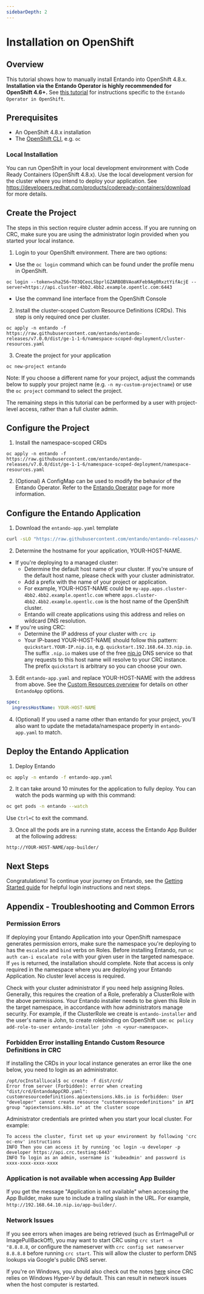 ```yaml
---
sidebarDepth: 2
---
```


# Installation on OpenShift

## Overview
This tutorial shows how to manually install Entando into OpenShift 4.8.x. __Installation via the  Entando Operator is highly recommended for OpenShift 4.6+.__ See [this tutorial](./openshift-install-by-operator-hub.md) for instructions specific to the `Entando Operator in OpenShift`.

## Prerequisites
- An OpenShift 4.8.x installation
- The [OpenShift CLI](https://docs.openshift.com/container-platform/4.8/cli_reference/openshift_cli/getting-started-cli.html), e.g. `oc`

### Local Installation
You can run OpenShift in your local development environment with Code Ready Containers (OpenShift 4.8.x). Use the local development version for the cluster where you intend to deploy your application. See <https://developers.redhat.com/products/codeready-containers/download> for more details.

## Create the Project
The steps in this section require cluster admin access. If you are running on CRC, make sure you are using the administrator login provided when you started your local instance.

1. Login to your OpenShift environment. There are two options:
- Use the `oc login` command which can be found under the profile menu in OpenShift. 
```shell
oc login --token=sha256~TO3QCeoLSbprlGZARBOBVAoaKFeb9Ag0RxztYifAcjE --server=https://api.cluster-4bb2.4bb2.example.opentlc.com:6443
``` 
- Use the command line interface from the OpenShift Console 

2. Install the cluster-scoped Custom Resource Definitions (CRDs). This step is only required once per cluster.
```shell
oc apply -n entando -f https://raw.githubusercontent.com/entando/entando-releases/v7.0.0/dist/ge-1-1-6/namespace-scoped-deployment/cluster-resources.yaml
```

3. Create the project for your application
```
oc new-project entando
```
Note: If you choose a different name for your project, adjust the commands below to supply your project name (e.g. `-n my-custom-projectname`) or use the `oc project` command to select the project.

The remaining steps in this tutorial can be performed by a user with project-level access, rather than a full cluster admin.

## Configure the Project
1. Install the namespace-scoped CRDs
```
oc apply -n entando -f https://raw.githubusercontent.com/entando/entando-releases/v7.0.0/dist/ge-1-1-6/namespace-scoped-deployment/namespace-resources.yaml
```

2. (Optional) A ConfigMap can be used to modify the behavior of the Entando Operator. Refer to the [Entando Operator](../../tutorials/devops/entando-operator.md) page for more information.

## Configure the Entando Application
1. Download the `entando-app.yaml` template
```sh
curl -sLO "https://raw.githubusercontent.com/entando/entando-releases/v7.0.0/dist/ge-1-1-6/samples/entando-app.yaml"
```

2. Determine the hostname for your application, YOUR-HOST-NAME.
  - If you're deploying to a managed cluster:
    - Determine the default host name of your cluster. If you're unsure of the default host name, please check with your cluster administrator.
    - Add a prefix with the name of your project or application.  
    - For example, YOUR-HOST-NAME could be `my-app.apps.cluster-4bb2.4bb2.example.opentlc.com` where `apps.cluster-4bb2.4bb2.example.opentlc.com` is the host name of the OpenShift cluster.
    - Entando will create applications using this address and relies on wildcard DNS resolution.
  - If you're using CRC:
    - Determine the IP address of your cluster with `crc ip`
    - Your IP-based YOUR-HOST-NAME should follow this pattern: `quickstart.YOUR-IP.nip.io`, e.g. `quickstart.192.168.64.33.nip.io`. The suffix `.nip.io` makes use of the free [nip.io](https://nip.io/) DNS service so that any requests to this host name will resolve to your CRC instance. The prefix `quickstart` is arbitrary so you can choose your own.
    
3. Edit `entando-app.yaml` and replace YOUR-HOST-NAME with the address from above. See the [Custom Resources overview](../../docs/consume/custom-resources.md#entandoapp) for details on other `EntandoApp` options.
```yaml
spec:
  ingressHostName: YOUR-HOST-NAME
```

4. (Optional) If you used a name other than entando for your project, you'll also want to update the metadata/namespace property in `entando-app.yaml` to match.

## Deploy the Entando Application
1. Deploy Entando
```sh
oc apply -n entando -f entando-app.yaml
```
2. It can take around 10 minutes for the application to fully deploy. You can watch the pods warming up with this command:
```sh
oc get pods -n entando --watch
```
Use `Ctrl+C` to exit the command.

3. Once all the pods are in a running state, access the Entando App Builder at the following address:
```
http://YOUR-HOST-NAME/app-builder/
```

## Next Steps
Congratulations! To continue your journey on Entando, see the [Getting Started guide](../../docs/getting-started/#log-in-to-entando) for helpful login instructions and next steps.

## Appendix - Troubleshooting and Common Errors

### Permission Errors

If deploying your Entando Application into your OpenShift namespace generates permission errors, make sure the namespace you're deploying to has the `escalate` and `bind` verbs on Roles. Before installing Entando, run `oc auth can-i escalate role` with your given user in the targeted namespace. If `yes` is returned, the installation should complete. Note that access is only required in the namespace where you are deploying your Entando Application. No cluster level access is required.

Check with your cluster administrator if you need help assigning Roles. Generally, this requires the creation of a Role, preferably a ClusterRole with the above permissions. Your Entando installer needs to be given this Role in the target namespace, in accordance with how administrators manage security. For example, if the ClusterRole we create is `entando-installer` and the user's name is John, to create rolebinding on OpenShift use:
`oc policy add-role-to-user entando-installer john -n <your-namespace>`.

### Forbidden Error installing Entando Custom Resource Definitions in CRC

If installing the CRDs in your local instance generates an error like the one below, you need to login as an administrator.
```
/opt/ocInstallLocal$ oc create -f dist/crd/
Error from server (Forbidden): error when creating "dist/crd/EntandoAppCRD.yaml": customresourcedefinitions.apiextensions.k8s.io is forbidden: User "developer" cannot create resource "customresourcedefinitions" in API group "apiextensions.k8s.io" at the cluster scope
```

Administrator credentials are printed when you start your local cluster. For example:
```
To access the cluster, first set up your environment by following 'crc oc-env' instructions
INFO Then you can access it by running 'oc login -u developer -p developer https://api.crc.testing:6443'
INFO To login as an admin, username is 'kubeadmin' and password is xxxx-xxxx-xxxx-xxxx
```

### Application is not available when accessing App Builder

If you get the message "Application is not available" when accessing the App Builder, make sure to include a trailing slash in the URL. For example,
`http://192.168.64.10.nip.io/app-builder/`.

### Network Issues

If you see errors when images are being retrieved (such as ErrImagePull or ImagePullBackOff), you may want to start CRC using ```crc start -n "8.8.8.8```, or configure the nameserver with ```crc config set nameserver 8.8.8.8``` before running ```crc start```. This will allow the cluster to perform DNS lookups via Google's public DNS server.

If you're on Windows, you should also check out the notes [here](../../docs/reference/local-tips-and-tricks.md) since CRC relies on Windows Hyper-V by default. This can result in network issues when the host computer is restarted.
